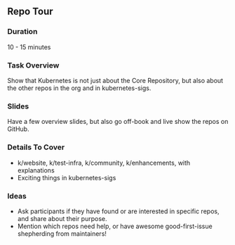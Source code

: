 ## Repo Tour

### Duration

10 - 15 minutes

### Task Overview

Show that Kubernetes is not just about the Core Repository, but also about the other repos in the org and in kubernetes-sigs.

### Slides

Have a few overview slides, but also go off-book and live show the repos on GitHub.

### Details To Cover 

- k/website, k/test-infra, k/community, k/enhancements, with explanations
- Exciting things in kubernetes-sigs


### Ideas

- Ask participants if they have found or are interested in specific repos, and share about their purpose.
- Mention which repos need help, or have awesome good-first-issue shepherding from maintainers!